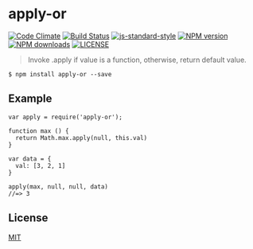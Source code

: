 # apply-or

[![Code Climate](https://codeclimate.com/github/wilmoore/apply-or.js/badges/gpa.svg)](https://codeclimate.com/github/wilmoore/apply-or.js) [![Build Status](http://img.shields.io/travis/wilmoore/apply-or.js.svg)](https://travis-ci.org/wilmoore/apply-or.js) [![js-standard-style](https://img.shields.io/badge/code%20style-standard-brightgreen.svg?style=flat-square)](https://github.com/feross/standard) [![NPM version](http://img.shields.io/npm/v/apply-or.svg)](https://www.npmjs.org/package/apply-or) [![NPM downloads](http://img.shields.io/npm/dm/apply-or.svg)](https://www.npmjs.org/package/apply-or) [![LICENSE](http://img.shields.io/npm/l/apply-or.svg)](license)

> Invoke .apply if value is a function, otherwise, return default value.

    $ npm install apply-or --save

## Example

    var apply = require('apply-or');

    function max () {
      return Math.max.apply(null, this.val)
    }

    var data = {
      val: [3, 2, 1]
    }

    apply(max, null, null, data)
    //=> 3

## License

  [MIT](license)

